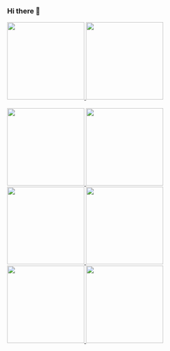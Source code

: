 ### Hi there 👋



 <a href="https://github.com/m4j7">
  <img height="180em" src="https://github-readme-stats.vercel.app/api?username=m4j7&show_icons=true&theme=dracula&include_all_commits=true&count_private=true"/>
  <img height="180em" src="https://github-readme-stats.vercel.app/api/top-langs/?username=m4j7&layout=compact&langs_count=7&theme=dracula"/>

  
  <div style="display: inline_block"><br>
  <img height="180em" src="https://cdn.jsdelivr.net/gh/devicons/devicon/icons/c/c-plain.svg" />
  <img height="180em" src="https://cdn.jsdelivr.net/gh/devicons/devicon/icons/css3/css3-plain.svg" />
  <img height="180em" src="https://cdn.jsdelivr.net/gh/devicons/devicon/icons/java/java-original.svg" />
  <img height="180em" src="https://cdn.jsdelivr.net/gh/devicons/devicon/icons/csharp/csharp-plain.svg" />
  <img height="180em" src="https://cdn.jsdelivr.net/gh/devicons/devicon/icons/angularjs/angularjs-plain.svg" />
  <img height="180em" src="https://cdn.jsdelivr.net/gh/devicons/devicon/icons/javascript/javascript-plain.svg" />
          
  
  <div>


